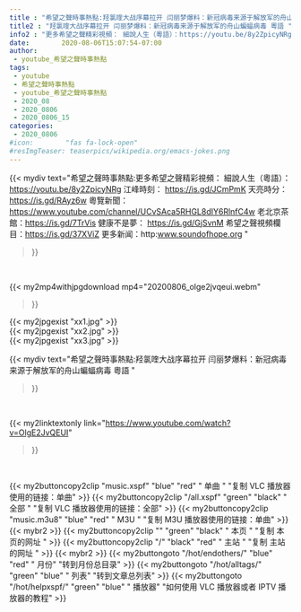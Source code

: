 ```yaml
---
title : "希望之聲時事熱點:羟氯喹大战序幕拉开 闫丽梦爆料：新冠病毒来源于解放军的舟山蝙蝠病毒 粵語 "
title2 : "羟氯喹大战序幕拉开 闫丽梦爆料：新冠病毒来源于解放军的舟山蝙蝠病毒 粵語 "
info2 : "更多希望之聲精彩視頻： 細說人生（粵語）：https://youtu.be/8y2ZpicyNRg 江峰時刻： https://is.gd/JCmPmK 天亮時分： https://is.gd/RAyz6w 粵覽新聞：https://www.youtube.com/channel/UCvSAca5RHGL8dIY6RlnfC4w 老北京茶館：https://is.gd/7TrVis 健康不是夢： https://is.gd/GjSvnM 希望之聲視頻欄目：https://is.gd/37XViZ 更多新闻：http:www.soundofhope.org "
date:        2020-08-06T15:07:54-07:00
author:
 - youtube_希望之聲時事熱點
tags:
 - youtube
 - 希望之聲時事熱點
 - youtube_希望之聲時事熱點
 - 2020_08
 - 2020_0806
 - 2020_0806_15
categories:
 - 2020_0806
#icon:        "fas fa-lock-open"
#resImgTeaser: teaserpics/wikipedia.org/emacs-jokes.png
---
```


{{< mydiv text="希望之聲時事熱點:更多希望之聲精彩視頻： 細說人生（粵語）：https://youtu.be/8y2ZpicyNRg 江峰時刻： https://is.gd/JCmPmK 天亮時分： https://is.gd/RAyz6w 粵覽新聞：https://www.youtube.com/channel/UCvSAca5RHGL8dIY6RlnfC4w 老北京茶館：https://is.gd/7TrVis 健康不是夢： https://is.gd/GjSvnM 希望之聲視頻欄目：https://is.gd/37XViZ 更多新闻：http:www.soundofhope.org "
>}}
<br>


{{< my2mp4withjpgdownload mp4="20200806_olge2jvqeui.webm"
>}}

{{< my2jpgexist "xx1.jpg" >}}<br>
{{< my2jpgexist "xx2.jpg" >}}<br>
{{< my2jpgexist "xx3.jpg" >}}<br>



{{< mydiv text="希望之聲時事熱點:羟氯喹大战序幕拉开 闫丽梦爆料：新冠病毒来源于解放军的舟山蝙蝠病毒 粵語 "
>}}
<br>

{{< my2linktextonly link="https://www.youtube.com/watch?v=OlgE2JvQEUI"
>}}


<br>

{{< my2buttoncopy2clip "music.xspf"        "blue"   "red"    " 单曲 "  "复制 VLC 播放器使用的链接：单曲" >}} {{< my2buttoncopy2clip "/all.xspf"         "green"  "black"  " 全部 "  "复制 VLC 播放器使用的链接：全部" >}} {{< my2buttoncopy2clip "music.m3u8"        "blue"   "red"    " M3U  "    "复制 M3U 播放器使用的链接：单曲" >}} {{< mybr2 >}} {{< my2buttoncopy2clip ""                  "green"  "black"  " 本页 "    "复制 本页的网址 " >}} {{< my2buttoncopy2clip "/"                 "black"  "red"    " 主站 "    "复制 主站的网址 " >}} {{< mybr2 >}} {{< my2buttongoto      "/hot/endothers/"   "blue"   "red"    " 月份"   "转到月份总目录" >}} {{< my2buttongoto      "/hot/alltags/"     "green"  "blue"   " 列表"   "转到文章总列表" >}} {{< my2buttongoto      "/hot/helpxspf/"    "green"  "blue"   " 播放器" "如何使用 VLC 播放器或者 IPTV 播放器的教程" >}} 
